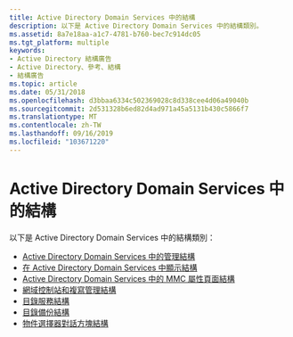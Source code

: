 ```yaml
---
title: Active Directory Domain Services 中的結構
description: 以下是 Active Directory Domain Services 中的結構類別。
ms.assetid: 8a7e18aa-a1c7-4781-b760-bec7c914dc05
ms.tgt_platform: multiple
keywords:
- Active Directory 結構廣告
- Active Directory、參考、結構
- 結構廣告
ms.topic: article
ms.date: 05/31/2018
ms.openlocfilehash: d3bbaa6334c502369028c8d338cee4d06a49040b
ms.sourcegitcommit: 2d531328b6ed82d4ad971a45a5131b430c5866f7
ms.translationtype: MT
ms.contentlocale: zh-TW
ms.lasthandoff: 09/16/2019
ms.locfileid: "103671220"
---
```

# <a name="structures-in-active-directory-domain-services"></a>Active Directory Domain Services 中的結構

以下是 Active Directory Domain Services 中的結構類別：

-   [Active Directory Domain Services 中的管理結構](admin-structures-in-active-directory-domain-services.md)
-   [在 Active Directory Domain Services 中顯示結構](display-structures-in-active-directory-domain-services.md)
-   [Active Directory Domain Services 中的 MMC 屬性頁面結構](mmc-property-page-structures-in-active-directory-domain-services.md)
-   [網域控制站和複寫管理結構](domain-controller-and-replication-management-structures.md)
-   [目錄服務結構](directory-service-structures.md)
-   [目錄備份結構](directory-backup-structures.md)
-   [物件選擇器對話方塊結構](object-picker-dialog-box-structures.md)

 

 





